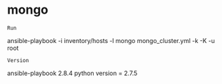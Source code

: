 # mongo

```
Run
```
ansible-playbook  -i inventory/hosts -l mongo mongo_cluster.yml -k -K -u root

```
Version
```
ansible-playbook 2.8.4
python version = 2.7.5
